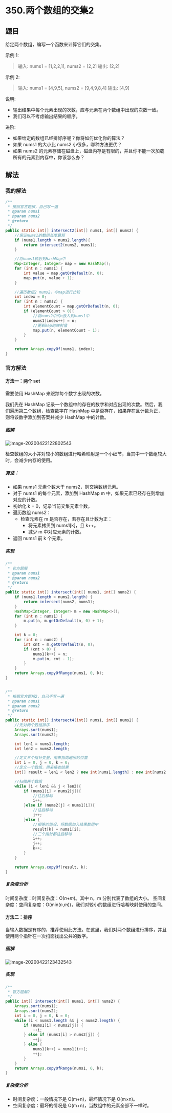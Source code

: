 # 350.两个数组的交集2

## 题目

给定两个数组，编写一个函数来计算它们的交集。

示例 1:

> 输入: nums1 = [1,2,2,1], nums2 = [2,2]
> 输出: [2,2]

示例 2:

> 输入: nums1 = [4,9,5], nums2 = [9,4,9,8,4]
> 输出: [4,9]



说明:

- 输出结果中每个元素出现的次数，应与元素在两个数组中出现的次数一致。
- 我们可以不考虑输出结果的顺序。

进阶:

- 如果给定的数组已经排好序呢？你将如何优化你的算法？
- 如果 nums1 的大小比 nums2 小很多，哪种方法更优？
- 如果 nums2 的元素存储在磁盘上，磁盘内存是有限的，并且你不能一次加载所有的元素到内存中，你该怎么办？



## 解法



### 我的解法

```java
/**
 * 按照官方题解，自己写一遍
 * @param nums1
 * @param nums2
 * @return
 */
public static int[] intersect2(int[] nums1, int[] nums2) {
    //保证nums1的数组长度最短
    if (nums1.length > nums2.length){
        return intersect2(nums2, nums1);
    }

    //将nums1映射到HashMap中
    Map<Integer, Integer> map = new HashMap();
    for (int n : nums1) {
        int value = map.getOrDefault(n, 0);
        map.put(n, value + 1);
    }

    //遍历数组2 nums2，与map进行比较
    int index = 0;
    for (int n : nums2) {
        int elementCount = map.getOrDefault(n, 0);
        if (elementCount > 0){
            //将nums2中的n放入到nums1中
            nums1[index++] = n;
            //更新map的映射值
            map.put(n, elementCount - 1);
        }
    }

    return Arrays.copyOf(nums1, index);
}
```



### 官方解法

#### 方法一：两个 set

需要使用 HashMap 来跟踪每个数字出现的次数。

我们先在 HashMap 记录一个数组中的存在的数字和对应出现的次数。然后，我们遍历第二个数组，检查数字在 HashMap 中是否存在，如果存在且计数为正，则将该数字添加到答案并减少 HashMap 中的计数。

##### 图解

![image-20200422122802543](E:/%E6%88%91%E7%9A%84%E5%9D%9A%E6%9E%9C%E4%BA%91/OneDrive/%E5%AD%A6%E4%B9%A0/%E7%AC%94%E8%AE%B0/%E5%9B%BE%E7%89%87/note_images/image-20200422122802543.png)

检查数组的大小并对较小的数组进行哈希映射是一个小细节，当其中一个数组较大时，会减少内存的使用。



##### 算法：

- 如果 nums1 元素个数大于 nums2，则交换数组元素。
- 对于 nums1 的每个元素，添加到 HashMap m 中，如果元素已经存在则增加对应的计数。
- 初始化 k = 0，记录当前交集元素个数。
- 遍历数组 nums2：
    - 检查元素在 m 是否存在，若存在且计数为正：
        - 将元素拷贝到 nums1[k]，且 k++。
        - 减少 m 中对应元素的计数。
- 返回 nums1 前 k 个元素。



##### 实现

```java
/**
 * 官方题解
 * @param nums1
 * @param nums2
 * @return
 */
public static int[] intersect(int[] nums1, int[] nums2) {
    if (nums1.length > nums2.length) {
        return intersect(nums2, nums1);
    }
    HashMap<Integer, Integer> m = new HashMap<>();
    for (int n : nums1) {
        m.put(n, m.getOrDefault(n, 0) + 1);
    }

    int k = 0;
    for (int n : nums2) {
        int cnt = m.getOrDefault(n, 0);
        if (cnt > 0) {
            nums1[k++] = n;
            m.put(n, cnt - 1);
        }
    }
    return Arrays.copyOfRange(nums1, 0, k);
}


/**
 * 根据官方题解2，自己手写一遍
 * @param nums1
 * @param nums2
 * @return
 */
public static int[] intersect4(int[] nums1, int[] nums2) {
    //先对两个数组排序
    Arrays.sort(nums1);
    Arrays.sort(nums2);

    int len1 = nums1.length;
    int len2 = nums2.length;

    //定义三个指针变量，用来指向遍历的位置
    int i = 0, j = 0, k = 0;
    //定义一个数组，用来接收结果
    int[] result = len1 < len2 ? new int[nums1.length] : new int[nums2.length];

    //扫描两个数组
    while (i < len1 && j < len2){
        if (nums1[i] < nums2[j]){
            //往后移动
            i++;
        }else if (nums2[j] < nums1[i]){
            //往后移动
            j++;
        }else {
            //相等的情况，将数据加入结果数组中
            result[k] = nums1[i];
            //三个指针都往后移动
            i++;
            j++;
            k++;
        }
    }

    return Arrays.copyOf(result, k);
}
```



##### 复杂度分析

时间复杂度：时间复杂度：O(*n*+*m*)。其中 n，m 分别代表了数组的大小。
空间复杂度：空间复杂度：O(min(*n*,*m*))，我们对较小的数组进行哈希映射使用的空间。



#### 方法二：排序

当输入数据是有序的，推荐使用此方法。在这里，我们对两个数组进行排序，并且使用两个指针在一次扫面找出公共的数字。

##### 图解

![image-20200422123432543](E:/%E6%88%91%E7%9A%84%E5%9D%9A%E6%9E%9C%E4%BA%91/OneDrive/%E5%AD%A6%E4%B9%A0/%E7%AC%94%E8%AE%B0/%E5%9B%BE%E7%89%87/note_images/image-20200422123432543.png)



##### 实现

```java
/**
 * 官方题解2
 */
public int[] intersect(int[] nums1, int[] nums2) {
    Arrays.sort(nums1);
    Arrays.sort(nums2);
    int i = 0, j = 0, k = 0;
    while (i < nums1.length && j < nums2.length) {
        if (nums1[i] < nums2[j]) {
            ++i;
        } else if (nums1[i] > nums2[j]) {
            ++j;
        } else {
            nums1[k++] = nums1[i++];
            ++j;
        }
    }
    return Arrays.copyOfRange(nums1, 0, k);
}
```

##### 复杂度分析

- 时间复杂度：一般情况下是 O(m+n)，最坏情况下是 O(m×n)。
- 空间复杂度：最坏的情况是 O(m+n)，当数组中的元素全部不一样时。


